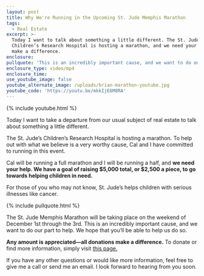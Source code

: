 ```yaml
---
layout: post
title: Why We're Running in the Upcoming St. Jude Memphis Marathon
tags:
  - Real Estate
excerpt: >-
  Today I want to talk about something a little different. The St. Jude’s
  Children’s Research Hospital is hosting a marathon, and we need your help to
  make a difference.
enclosure:
pullquote: 'This is an incredibly important cause, and we want to do our part to help.'
enclosure_type: video/mp4
enclosure_time:
use_youtube_image: false
youtube_alternate_image: /uploads/brian-marathon-youtube.jpg
youtube_code: 'https://youtu.be/mkkIjE6M8RA'
---
```



{% include youtube.html %}

Today I want to take a departure from our usual subject of real estate to talk about something a little different.

The St. Jude’s Children’s Research Hospital is hosting a marathon. To help out with what we believe is a very worthy cause, Cal and I have committed to running in this event.

Cal will be running a full marathon and I will be running a half, and **we need your help. We have a goal of raising $5,000 total, or $2,500 a piece, to go towards helping children in need.**

For those of you who may not know, St. Jude’s helps children with serious illnesses like cancer.

{% include pullquote.html %}

The St. Jude Memphis Marathon will be taking place on the weekend of December 1st through the 3rd. This is an incredibly important cause, and we want to do our part to help. We hope that you’ll be able to help us do so.

**Any amount is appreciated—all donations make a difference.** To donate or find more information, simply visit [this page.](https://www.stjude.org/get-involved/at-play/fitness-for-st-jude/memphis-marathon/races/marathon.html)

If you have any other questions or would like more information, feel free to give me a call or send me an email. I look forward to hearing from you soon.